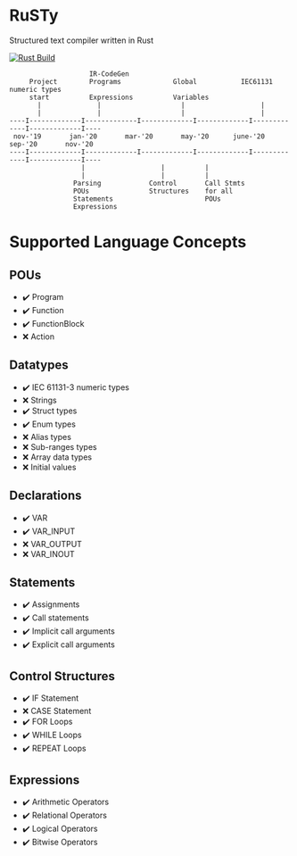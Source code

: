 # RuSTy

Structured text compiler written in Rust

[![Rust Build](https://github.com/ghaith/ruSTy/workflows/Rust%20on%20Docker/badge.svg)](https://github.com/ghaith/ruSTy/actions)


```
                    IR-CodeGen
     Project        Programs             Global           IEC61131 numeric types
     start          Expressions          Variables     
       |              |                    |                   |
       |              |                    |                   |
----I-------------I-------------I-------------I-------------I-------------I-------------I----
 nov-'19       jan-'20       mar-'20       may-'20      june-'20       sep-'20       nov-'20  
----I-------------I-------------I-------------I-------------I-------------I-------------I----
                  |                   |          |
                  |                   |          |
                Parsing            Control       Call Stmts
                POUs               Structures    for all
                Statements                       POUs
                Expressions
```




# Supported Language Concepts
## POUs
- :heavy_check_mark: Program
- :heavy_check_mark: Function
- :heavy_check_mark: FunctionBlock
- :x: Action

## Datatypes
- :heavy_check_mark: IEC 61131-3 numeric types
- :x: Strings
- :heavy_check_mark: Struct types
- :heavy_check_mark: Enum types
- :x: Alias types
- :x: Sub-ranges types
- :x: Array data types
- :x: Initial values

## Declarations
- :heavy_check_mark: VAR
- :heavy_check_mark: VAR_INPUT
- :x: VAR_OUTPUT
- :x: VAR_INOUT

## Statements
- :heavy_check_mark: Assignments
- :heavy_check_mark: Call statements
- :heavy_check_mark: Implicit call arguments
- :heavy_check_mark: Explicit call arguments

## Control Structures
- :heavy_check_mark: IF Statement
- :x: CASE Statement
- :heavy_check_mark: FOR Loops
- :heavy_check_mark: WHILE Loops
- :heavy_check_mark: REPEAT Loops

## Expressions
- :heavy_check_mark: Arithmetic Operators
- :heavy_check_mark: Relational Operators
- :heavy_check_mark: Logical Operators
- :heavy_check_mark: Bitwise Operators

